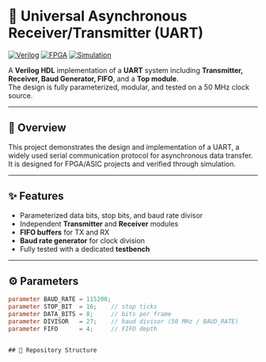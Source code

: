 # 🚀 Universal Asynchronous Receiver/Transmitter (UART)

[![Verilog](https://img.shields.io/badge/HDL-Verilog-blue.svg)]()
[![FPGA](https://img.shields.io/badge/Target-FPGA-green.svg)]()
[![Simulation](https://img.shields.io/badge/Tool-ModelSim-orange.svg)]()

A **Verilog HDL** implementation of a **UART** system including **Transmitter, Receiver, Baud Generator, FIFO**, and a **Top module**.  
The design is fully parameterized, modular, and tested on a 50 MHz clock source.

---

## 📖 Overview
This project demonstrates the design and implementation of a UART, a widely used serial communication protocol for asynchronous data transfer.  
It is designed for FPGA/ASIC projects and verified through simulation.

---

## ✨ Features
- Parameterized data bits, stop bits, and baud rate divisor  
- Independent **Transmitter** and **Receiver** modules  
- **FIFO buffers** for TX and RX  
- **Baud rate generator** for clock division  
- Fully tested with a dedicated **testbench**

---

## ⚙️ Parameters
```verilog
parameter BAUD_RATE = 115200;
parameter STOP_BIT  = 16;    // stop ticks
parameter DATA_BITS = 8;     // bits per frame
parameter DIVISOR   = 27;    // baud divisor (50 MHz / BAUD_RATE)
parameter FIFO      = 4;     // FIFO depth


## 📂 Repository Structure
